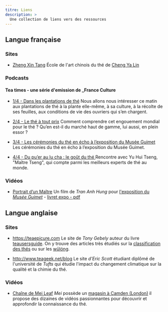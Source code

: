 ```yaml
---
titre: Liens
description: >
  Une collection de liens vers des ressources 
---
```


## Langue française

### Sites

- [Zheng Xin Tang](https://ecoledethe.com)
École de l'art chinois du thé de [Cheng Ya Lin](https://ecoledethe.com/a-propos/)

### Podcasts

#### Tea times - une série d'emission de _France Culture

- [1/4 - Dans les plantations de thé](https://www.franceculture.fr/emissions/culturesmonde/tea-times-14-dans-les-plantations-de)
Nous allons nous intéresser ce matin aux plantations de thé à la plante elle-même, à sa culture, à la récolte de ses feuilles, aux conditions de vie des ouvriers qui s’en chargent.

- [2/4 - Le thé à tout prix](https://www.franceculture.fr/emissions/culturesmonde/tea-times-24-le-tout-prix)
Comment comprendre cet engouement mondial pour le thé ? Qu’en est-il du marché haut de gamme, lui aussi, en plein essor ?

- [3/4 - Les cérémonies du thé en écho à l’exposition du Musée Guimet](https://www.franceculture.fr/emissions/culturesmonde/tea-times-34-les-ceremonies-du-en-echo-lexposition-du-musee-guimet)
Les cérémonies du thé en écho à l’exposition du Musée Guimet.

- [4/4 - Du pu’er au lu cha : le goût du thé ](https://www.franceculture.fr/emissions/culturesmonde/tea-times-44-du-puer-au-lu-cha-le-gout-du)
Rencontre avec Yu Hui Tseng, "Maître Tseng", qui compte parmi les meilleurs experts de thé au monde.

### Vidéos

- [Portrait d’un Maître](https://vimeo.com/55130902)
Un film de _Tran Anh Hung_ pour [l'exposition du _Musée Guimet_](https://www.guimet.fr/francais/expositions/le-the-a-guimet-histoire-dune-boisson-millenaire/) - [livret expo - pdf](/assets/media/musee-guimet_livret_expo.pdf)

## Langue anglaise

### Sites

- https://teaepicure.com
Le site de _Tony Gebely_ auteur du livre [teausersguide](https://teausersguide.com). On y trouve des articles très étudiés sur la [classification des thés](https://teaepicure.com/nuances-of-tea-classification/) ou sur les [wūlóng](https://teaepicure.com/oolong-tea-guide).

- http://www.teageek.net/blog
Le site _d'Eric Scott_ étudiant diplômé de l'université de _Tufts_ qui étudie l'impact du changement climatique sur la qualité et la chimie du thé.

### Vidéos

- [Chaîne de Mei Leaf](https://youtube.com/search?q=meileaf)
_Mei_ possède un [magasin à Camden (London)](https://meileaf.com) il propose des dizaines de vidéos passionnantes pour découvrir et approfondir la connaissance du thé.
